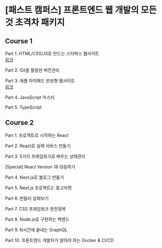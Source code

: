 # [패스트 캠퍼스] 프론트엔드 웹 개발의 모든 것 초격차 패키지

## Course 1
Part 1. HTML/CSS/JS로 만드는 스타벅스 웹사이트  
[링크](https://main--beamish-quokka-1d2154.netlify.app/)

Part 2. Git을 활용한 버전관리

Part 3. 애플 아이패드 반응형 웹사이트  
[링크](https://ipad-lyart-kappa.vercel.app/)

Part 4. JavaScript 마스터

Part 5. TypeScript

## Course 2
Part 1. 프로젝트로 시작하는 React

Part 2. React로 실제 서비스 만들기

Part 3. 5가지 프레임워크로 배우는 상태관리

[Special] React Version 18 대응하기

Part 4. Next.js로 블로그 만들기

Part 5. Next.js 프로젝트2: 중고마켓

Part 6. 번들러 살펴보기

Part 7. CSS 프레임워크 완전정복

Part 8. Node.js로 구현하는 백엔드

Part 9. N시간에 끝내는 GraphQL

Part 10. 프론트엔드 개발자가 알아야 하는 Docker & CI/CD
